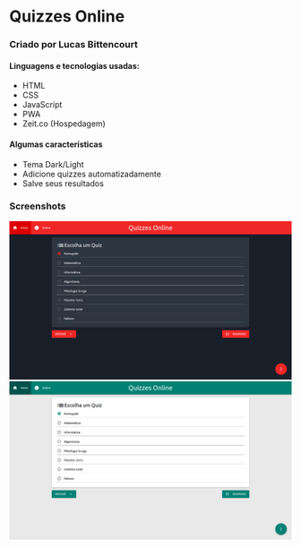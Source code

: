 # Quizzes Online

### Criado por Lucas Bittencourt

#### Linguagens e tecnologias usadas:
- HTML
- CSS
- JavaScript
- PWA
- Zeit.co (Hospedagem)

#### Algumas características
- Tema Dark/Light
- Adicione quizzes automatizadamente
- Salve seus resultados

### Screenshots
<p align="center">
	<img src="images/dark_theme.png" alt="Quizzes" title="Quizzes Online">
  <img src="images/light_theme.png" alt="Quizzes" title="Quizzes Online">
</p>

